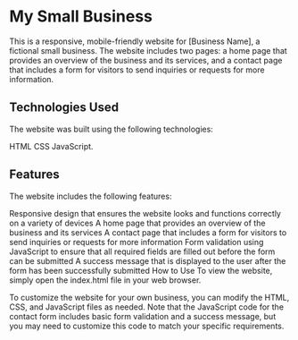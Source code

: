 # My Small Business

This is a responsive, mobile-friendly website for [Business Name], a fictional small business. The website includes two pages: a home page that provides an overview of the business and its services, and a contact page that includes a form for visitors to send inquiries or requests for more information.

## Technologies Used
The website was built using the following technologies:

HTML
CSS
JavaScript.
## Features
The website includes the following features:

Responsive design that ensures the website looks and functions correctly on a variety of devices
A home page that provides an overview of the business and its services
A contact page that includes a form for visitors to send inquiries or requests for more information
Form validation using JavaScript to ensure that all required fields are filled out before the form can be submitted
A success message that is displayed to the user after the form has been successfully submitted
How to Use
To view the website, simply open the index.html file in your web browser.

To customize the website for your own business, you can modify the HTML, CSS, and JavaScript files as needed. Note that the JavaScript code for the contact form includes basic form validation and a success message, but you may need to customize this code to match your specific requirements.
